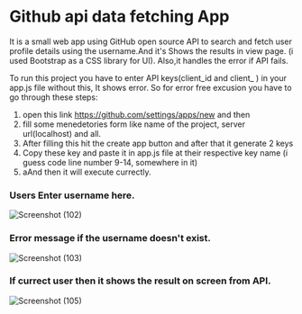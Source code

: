 # Github api data fetching App

It is a small web app using GitHub open source API to search and fetch user profile details using the username.And it's Shows the results in view page. (i used Bootstrap as a CSS library for UI). Also,it handles the error if API fails.

To run this project you have to enter API keys(client_id and client_ ) in your app.js file without this, It shows error. So for error free excusion you have to go through these steps:
1. open this link https://github.com/settings/apps/new and then
2. fill some menedetories form like name of the project, server url(localhost) and all.
3. After filling this hit the create app button and after that it generate 2 keys
4. Copy these key and paste it in app.js file at their respective key name (i guess code line number 9-14, somewhere in it)
5. aAnd then it will execute currectly.

### Users Enter username here.
![Screenshot (102)](https://user-images.githubusercontent.com/34801322/58759007-2ca6ad00-8541-11e9-8df2-10e75f2810c7.png)

### Error message if the username doesn't exist.
![Screenshot (103)](https://user-images.githubusercontent.com/34801322/58759008-2d3f4380-8541-11e9-9585-226c9d72e2f5.png)

### If currect user then it shows the result on screen from API.
![Screenshot (105)](https://user-images.githubusercontent.com/34801322/58759009-2d3f4380-8541-11e9-9cb2-d03a0b3bdd5e.png)

